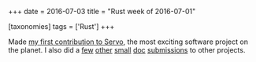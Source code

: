 +++
date = 2016-07-03
title = "Rust week of 2016-07-01"

[taxonomies]
tags = ['Rust']
+++

Made [my first contribution to Servo], the most exciting software
project on the planet. I also did a [few][] [other][] [small][] [doc][]
[submissions] to other projects.

  [my first contribution to Servo]: https://github.com/servo/servo/pull/12266
  [few]: https://github.com/rust-lang/rust/pull/34636
  [other]: https://github.com/rust-lang/rust-www/pull/433
  [small]: https://github.com/dropbox/rust-subprocess-communicate/pull/2
  [doc]: https://github.com/dropbox/rust-subprocess-communicate/pull/3
  [submissions]: https://github.com/dropbox/rust-subprocess-communicate/pull/4
